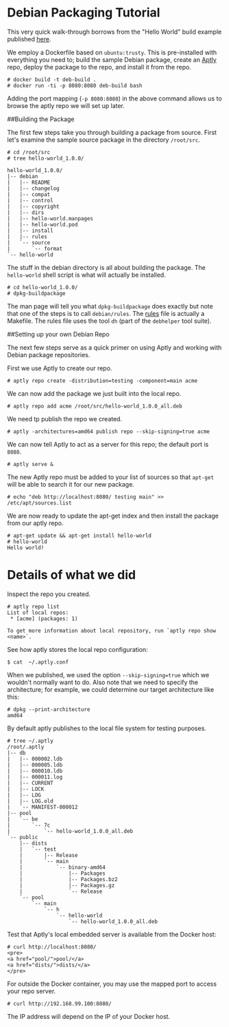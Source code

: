 Debian Packaging Tutorial
=========================

This very quick walk-through borrows from the "Hello World" build example published [here](https://wiki.debian.org/BuildingTutorial#Introduction).

We employ a Dockerfile based on `ubuntu:trusty`.  This is pre-installed with everything you need to; build the sample Debian package, create an [Aptly](http://www.aptly.info/) repo, deploy the package to the repo, and install it from the repo.

    # docker build -t deb-build . 
    # docker run -ti -p 8080:8080 deb-build bash

Adding the port mapping (`-p 8080:8080`) in the above command allows us to browse the aptly repo we will set up later.

##Building the Package

The first few steps take you through building a package from source.  First let's examine the sample source package in the directory `/root/src`.

    # cd /root/src     
    # tree hello-world_1.0.0/  
    
```
hello-world_1.0.0/
|-- debian
|   |-- README
|   |-- changelog
|   |-- compat
|   |-- control
|   |-- copyright
|   |-- dirs
|   |-- hello-world.manpages
|   |-- hello-world.pod
|   |-- install
|   |-- rules
|   `-- source
|       `-- format
`-- hello-world
```

The stuff in the debian directory is all about building the package.  The `hello-world` shell script is what will actually be installed.
    
    # cd hello-world_1.0.0/
    # dpkg-buildpackage
    
The man page will tell you what `dpkg-buildpackage` does exactly but note that one of the steps is to call `debian/rules`.  The [rules](http://www.debian.org/doc/manuals/maint-guide/dreq.en.html#rules) file is actually a Makefile.  The rules file uses the tool `dh` (part of the `debhelper` tool suite).


##Setting up your own Debian Repo

The next few steps serve as a quick primer on using Aptly and working with Debian package repositories.  

First we use Aptly to create our repo.
    
    # aptly repo create -distribution=testing -component=main acme
    
We can now add the package we just built into the local repo.

    # aptly repo add acme /root/src/hello-world_1.0.0_all.deb        

We need tp publish the repo we created.

    # aptly -architectures=amd64 publish repo --skip-signing=true acme

We can now tell Aptly to act as a server for this repo; the default port is `8080`.
    
    # aptly serve &    

The new Aptly repo must be added to your list of sources so that `apt-get` will be able to search it for our new package.

    # echo "deb http://localhost:8080/ testing main" >> /etc/apt/sources.list  

We are now ready to update the apt-get index and then install the package from our aptly repo.

    # apt-get update && apt-get install hello-world    
    # hello-world 
    Hello world!
    

Details of what we did
======================

Inspect the repo you created.

```    
# aptly repo list
List of local repos:
 * [acme] (packages: 1)

To get more information about local repository, run `aptly repo show <name>`.
```

See how aptly stores the local repo configuration:
    
    $ cat  ~/.aptly.conf 
    
When we published,  we used the option `--skip-signing=true` which we wouldn't normally want to do.  Also note that we need to specify the architecture; for example, we could determine our target architecture like this:

    # dpkg --print-architecture
    amd64        
    
By default aptly publishes to the local file system for testing purposes.
        
```
# tree ~/.aptly
/root/.aptly
|-- db
|   |-- 000002.ldb
|   |-- 000005.ldb
|   |-- 000010.ldb
|   |-- 000011.log
|   |-- CURRENT
|   |-- LOCK
|   |-- LOG
|   |-- LOG.old
|   `-- MANIFEST-000012
|-- pool
|   `-- be
|       `-- 7c
|           `-- hello-world_1.0.0_all.deb
`-- public
    |-- dists
    |   `-- test
    |       |-- Release
    |       `-- main
    |           `-- binary-amd64
    |               |-- Packages
    |               |-- Packages.bz2
    |               |-- Packages.gz
    |               `-- Release
    `-- pool
        `-- main
            `-- h
                `-- hello-world
                    `-- hello-world_1.0.0_all.deb
```
    
Test that Aptly's local embedded server is available from the Docker host:
    
    # curl http://localhost:8080/    
    <pre>
    <a href="pool/">pool/</a>
    <a href="dists/">dists/</a>
    </pre>    

For outside the Docker container, you may use the mapped port to access your repo server.

    # curl http://192.168.99.100:8080/
    
The IP address will depend on the IP of your Docker host.    
    

